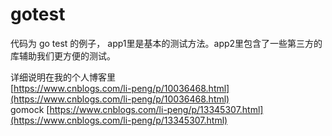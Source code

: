 # gotest
代码为 go test 的例子，
app1里是基本的测试方法。app2里包含了一些第三方的库辅助我们更方便的测试。

详细说明在我的个人博客里   
[https://www.cnblogs.com/li-peng/p/10036468.html](https://www.cnblogs.com/li-peng/p/10036468.html)    
gomock [https://www.cnblogs.com/li-peng/p/13345307.html](https://www.cnblogs.com/li-peng/p/13345307.html)
